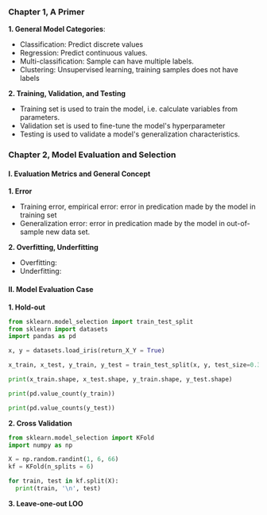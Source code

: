 ### Chapter 1, A Primer

__1. General Model Categories__: 

- Classification: Predict discrete values
- Regression: Predict continuous values. 
- Multi-classification: Sample can have multiple labels. 
- Clustering: Unsupervised learning, training samples does not have labels

__2. Training, Validation, and Testing__

- Training set is used to train the model, i.e. calculate variables from parameters. 
- Validation set is used to fine-tune the model's hyperparameter
- Testing is used to validate a model's generalization characteristics.

### Chapter 2, Model Evaluation and Selection

#### I. Evaluation Metrics and General Concept

__1. Error__

- Training error, empirical error: error in predication made by the model in training set
- Generalization error: error in predication made by the model in out-of-sample new data set.

__2. Overfitting, Underfitting__

- Overfitting: 
- Underfitting:

#### II. Model Evaluation Case

__1. Hold-out__

~~~python
from sklearn.model_selection import train_test_split
from sklearn import datasets
import pandas as pd

x, y = datasets.load_iris(return_X_Y = True)

x_train, x_test, y_train, y_test = train_test_split(x, y, test_size=0.3, stratify=y)

print(x_train.shape, x_test.shape, y_train.shape, y_test.shape)

print(pd.value_count(y_train))

print(pd.value_counts(y_test))
~~~


__2. Cross Validation__

~~~python
from sklearn.model_selection import KFold
import numpy as np

X = np.random.randint(1, 6, 66)
kf = KFold(n_splits = 6)

for train, test in kf.split(X):
  print(train, '\n', test)
~~~

__3. Leave-one-out LOO__

